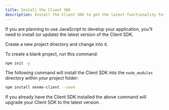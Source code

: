 ```yaml
---
title: Install the Client SDK
description: Install the Client SDK to get the latest functionality for building Programmable Conversation apps.
---
```


If you are planning to use JavaScript to develop your application, you'll need to install (or update) the latest version of the Client SDK.

Create a new project directory and change into it.

To create a blank project, run this command:

``` bash
npm init -y
```

The following command will install the Client SDK into the `node_modules` directory within your project folder:

``` bash
npm install nexmo-client --save
```

If you already have the Client SDK installed the above command will upgrade your Client SDK to the latest version.
